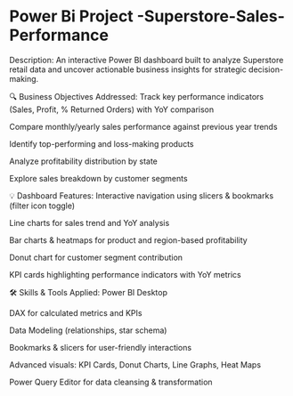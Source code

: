 # Power Bi Project -Superstore-Sales-Performance
Description:
An interactive Power BI dashboard built to analyze Superstore retail data and uncover actionable business insights for strategic decision-making.

🔍 Business Objectives Addressed:
Track key performance indicators (Sales, Profit, % Returned Orders) with YoY comparison

Compare monthly/yearly sales performance against previous year trends

Identify top-performing and loss-making products

Analyze profitability distribution by state

Explore sales breakdown by customer segments

💡 Dashboard Features:
Interactive navigation using slicers & bookmarks (filter icon toggle)

Line charts for sales trend and YoY analysis

Bar charts & heatmaps for product and region-based profitability

Donut chart for customer segment contribution

KPI cards highlighting performance indicators with YoY metrics

🛠️ Skills & Tools Applied:
Power BI Desktop

DAX for calculated metrics and KPIs

Data Modeling (relationships, star schema)

Bookmarks & slicers for user-friendly interactions

Advanced visuals: KPI Cards, Donut Charts, Line Graphs, Heat Maps

Power Query Editor for data cleansing & transformation

